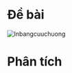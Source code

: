 # Đề bài
![Inbangcuuchuong](https://github.com/VanHoang110802/Competitive_Programming/assets/108053955/b7bbdf1e-00fb-469d-80ce-92dabf7366f8)

# Phân tích
